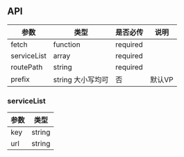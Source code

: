 ## API

| 参数|类型| 是否必传|说明|
|----------- |----------| ---------- |-------|
| fetch      |  function     | required     |     |
|serviceList|array|required|  |  
|routePath|string|required||
|prefix|string 大小写均可|否| 默认VP | 


### serviceList 
|参数|类型|
|----------- |----------|
|key|string|
|url|string|
